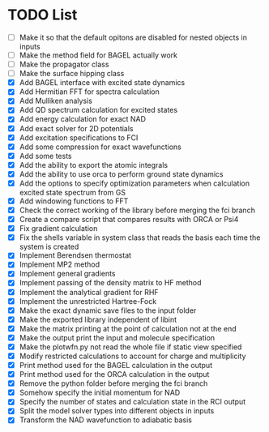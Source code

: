 # TODO List

- [ ] Make it so that the default opitons are disabled for nested objects in inputs
- [ ] Make the method field for BAGEL actually work
- [ ] Make the propagator class
- [ ] Make the surface hipping class
- [x] Add BAGEL interface with excited state dynamics
- [x] Add Hermitian FFT for spectra calculation
- [x] Add Mulliken analysis
- [x] Add QD spectrum calculation for excited states
- [x] Add energy calculation for exact NAD
- [x] Add exact solver for 2D potentials
- [x] Add excitation specifications to FCI
- [x] Add some compression for exact wavefunctions
- [x] Add some tests
- [x] Add the ability to export the atomic integrals
- [x] Add the ability to use orca to perform ground state dynamics
- [x] Add the options to specify optimization parameters when calculation excited state spectrum from GS
- [x] Add windowing functions to FFT
- [x] Check the correct working of the library before merging the fci branch
- [x] Create a compare script that compares results with ORCA or Psi4
- [x] Fix gradient calculation
- [x] Fix the shells variable in system class that reads the basis each time the system is created
- [x] Implement Berendsen thermostat
- [x] Implement MP2 method
- [x] Implement general gradients
- [x] Implement passing of the density matrix to HF method
- [x] Implement the analytical gradient for RHF
- [x] Implement the unrestricted Hartree-Fock
- [x] Make the exact dynamic save files to the input folder
- [x] Make the exported library independent of libint
- [x] Make the matrix printing at the point of calculation not at the end
- [x] Make the output print the input and molecule specification
- [x] Make the plotwfn.py not read the whole file if static view specified
- [x] Modify restricted calculations to account for charge and multiplicity
- [x] Print method used for the BAGEL calculation in the output
- [x] Print method used for the ORCA calculation in the output
- [x] Remove the python folder before merging the fci branch
- [x] Somehow specify the initial momentum for NAD
- [x] Specify the number of states and calculation state in the RCI output
- [x] Split the model solver types into different objects in inputs
- [x] Transform the NAD wavefunction to adiabatic basis
